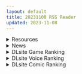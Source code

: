 ```yaml
---
layout: default
title: 20231108 RSS Reader
updated: 2023-11-08
---
```


<details class='content-parent'>
<summary>
Resources
</summary>
<details class='content-child'>
<summary>
<span class='rss-title'> [测试版][暂无RJ号][Elzee]TUNNEL ESCAPE-试玩版0.19.2a </span> <a class='rss-link' href='https://gmgard.com/gm124049' target='_blank'>&nbsp;</a>
<div class='rss-published'> 🕛 20231107 13:48:30</div>
</summary>
<img src="https://iili.io/JB2Ep4e.gif" /><br /><p>正如其名，是一款美少女隧道探索顺便打僵尸的游戏</p>
</details>
<details class='content-child'>
<summary>
<span class='rss-title'> 恋活mastapov 部分场景卡 </span> <a class='rss-link' href='https://gmgard.com/gm124044' target='_blank'>&nbsp;</a>
<div class='rss-published'> 🕛 20231107 13:12:17</div>
</summary>
<img src="https://static.gmgard.us/Images/upload/10450071626422223.jpg" /><br /><p>7天</p>
</details>
<details class='content-child'>
<summary>
<span class='rss-title'> [RJ01108281][凍えるレタス]乳欲の館 </span> <a class='rss-link' href='https://gmgard.com/gm124048' target='_blank'>&nbsp;</a>
<div class='rss-published'> 🕛 20231107 13:10:43</div>
</summary>
<img src="https://static.gmgard.us/Images/upload/15316072104284276.jpg" /><br /><p>横版解密微恐怖游戏。</p>
</details>
<details class='content-child'>
<summary>
<span class='rss-title'> [RJ01109498][タコ壺]つくよヴィレッジ </span> <a class='rss-link' href='https://gmgard.com/gm124046' target='_blank'>&nbsp;</a>
<div class='rss-published'> 🕛 20231107 13:10:34</div>
</summary>
<img src="https://static.gmgard.us/Images/upload/10125071926033316.jpg" /><br /><p>你将扮演一位名为「失意者」的神秘角色,在自由的村庄探索中邂逅性格各异的同伴们,和她们一起游戏,找回失去的记忆&mdash;&mdash;同时,逐步发掘「筑世村」的真相</p>
</details>
<details class='content-child'>
<summary>
<span class='rss-title'> [无修正][未知字幕组][blue eyes] ~もみじ~「ワタシ･･･人形じゃありません･･･」1-4 </span> <a class='rss-link' href='https://gmgard.com/gm124047' target='_blank'>&nbsp;</a>
<div class='rss-published'> 🕛 20231107 12:04:42</div>
</summary>
<img src="https://iili.io/JBHYyP4.gif" /><br /><p>有钱人家的大少爷调教女仆们</p>
</details>
<details class='content-child'>
<summary>
<span class='rss-title'> [RJ01054351][ぽんこつめーかー]METAL BREAKER </span> <a class='rss-link' href='https://gmgard.com/gm124043' target='_blank'>&nbsp;</a>
<div class='rss-published'> 🕛 20231107 06:06:33</div>
</summary>
<img src="https://static.gmgard.us/Images/upload/1374071337526725.jpg" /><br /><p>23年10月新作，里版合金弹头</p>
</details>
<details class='content-child'>
<summary>
<span class='rss-title'> [自购][RJ01093808][男爵領]ドラゴンワームリング!(ver 1.109) </span> <a class='rss-link' href='https://gmgard.com/gm124042' target='_blank'>&nbsp;</a>
<div class='rss-published'> 🕛 20231107 06:06:28</div>
</summary>
<img src="https://static.gmgard.us/Images/upload/90252071030559101.jpg" /><br /><p>今天才发现我滴偶像男爵领早在一个半月前就发售了新作，我冲了，我好了</p>
</details>

</details>
<details class='content-parent'>
<summary>
News
</summary>

</details>
<details class='content-parent'>
<summary>
DLsite Game Ranking
</summary>
<details class='content-child'>
<summary>
<span class='rss-title'> トレジャーハンターリカ~ドスケベなくすぐり村~ [Twilight工房] </span> <a class='rss-link' href='https://www.dlsite.com/maniax/work/=/product_id/RJ01117005.html' target='_blank'>&nbsp;</a>
<div class='rss-published'> 🕛 20231108 13:09:44</div>
</summary>
<img src ="http://img.dlsite.jp/modpub/images2/work/doujin/RJ01118000/RJ01117005_img_main.jpg"/><br/>邪神から支配されている、邪悪な村。それを挑戦するのは、とある新人の冒険者チームと、トレジャーハンターの少女ーーリカ。
</details>
<details class='content-child'>
<summary>
<span class='rss-title'> 護身術道場 秘密のNTRレッスン [WAKUWAKU] </span> <a class='rss-link' href='https://www.dlsite.com/maniax/work/=/product_id/RJ01053661.html' target='_blank'>&nbsp;</a>
<div class='rss-published'> 🕛 20231108 13:09:44</div>
</summary>
<img src ="http://img.dlsite.jp/modpub/images2/work/doujin/RJ01054000/RJ01053661_img_main.jpg"/><br/>これはシミュレーション系のエロゲーで、ユーモアな要素が盛り込まれています。
</details>
<details class='content-child'>
<summary>
<span class='rss-title'> 運命のメスガキ:夏編～●学生の妹とそのメスガキ仲間に財布扱いされたから、チンコで躾けてやった! [家猫コンパス] </span> <a class='rss-link' href='https://www.dlsite.com/maniax/work/=/product_id/RJ01116244.html' target='_blank'>&nbsp;</a>
<div class='rss-published'> 🕛 20231108 13:09:44</div>
</summary>
<img src ="http://img.dlsite.jp/modpub/images2/work/doujin/RJ01117000/RJ01116244_img_main.jpg"/><br/>●学生の妹とそのメスガキ仲間に財布扱いされたから、チンコで躾けてやった!
</details>
<details class='content-child'>
<summary>
<span class='rss-title'> ハチナ怪異譚 [八角家] </span> <a class='rss-link' href='https://www.dlsite.com/maniax/work/=/product_id/RJ431925.html' target='_blank'>&nbsp;</a>
<div class='rss-published'> 🕛 20231108 13:09:44</div>
</summary>
<img src ="http://img.dlsite.jp/modpub/images2/work/doujin/RJ432000/RJ431925_img_main.jpg"/><br/>ぴっちりインナー和装少女が催眠・拘束・状態異常まみれになりながら戦う濃厚Hアクション
</details>
<details class='content-child'>
<summary>
<span class='rss-title'> 護身術道場 秘密のNTRレッスン -葵編- [WAKUWAKU] </span> <a class='rss-link' href='https://www.dlsite.com/maniax/work/=/product_id/RJ01083821.html' target='_blank'>&nbsp;</a>
<div class='rss-published'> 🕛 20231108 13:09:44</div>
</summary>
<img src ="http://img.dlsite.jp/modpub/images2/work/doujin/RJ01084000/RJ01083821_img_main.jpg"/><br/>護身術道場 秘密のNTRレッスンのDLCをプレイする為には、別途ゲーム本体が必要です。山神の娘である葵ちゃんと主人公のストーリーを描いています。
</details>

</details>
<details class='content-parent'>
<summary>
DLsite Voice Ranking
</summary>
<details class='content-child'>
<summary>
<span class='rss-title'> チンカス掃除までしてくれる世話焼きな妹JKとの生活 [スイカ熟成保証委員会] </span> <a class='rss-link' href='https://www.dlsite.com/maniax/work/=/product_id/RJ01086281.html' target='_blank'>&nbsp;</a>
<div class='rss-published'> 🕛 20231108 13:09:47</div>
</summary>
<img src ="http://img.dlsite.jp/modpub/images2/work/doujin/RJ01087000/RJ01086281_img_main.jpg"/><br/>ある日、リビングでうたた寝をしていたあなたは、下腹部の妙な快感で目を覚ます。 美奈穂があなたのペニスを咥え、舌と唇で丹念にチンカス掃除をしていた──
</details>
<details class='content-child'>
<summary>
<span class='rss-title'> JK精灵的异世界孕活 ～高个子丰满黑暗精灵的全力甜蜜榨精～ [青春×フェティシズム] </span> <a class='rss-link' href='https://www.dlsite.com/maniax/work/=/product_id/RJ01099196.html' target='_blank'>&nbsp;</a>
<div class='rss-published'> 🕛 20231108 13:09:47</div>
</summary>
<img src ="http://img.dlsite.jp/modpub/images2/work/doujin/RJ01100000/RJ01099196_img_main.jpg"/><br/>「甜蜜逆强〇」×「无知丰满黑暗精灵」×「异文化青春交流」你喜欢黑暗精灵吗? 这个黑暗精灵,无论哪里都十分丰满♪她将用压倒性的身体从你身上榨取精液♪ 被巨大的黑暗精灵的身体包裹,被逐渐地榨干精液的快感…你想尝试一下吗?
</details>
<details class='content-child'>
<summary>
<span class='rss-title'> 気になるあの子を、常識改変で肉奴隷に堕とす [スイカ熟成保証委員会] </span> <a class='rss-link' href='https://www.dlsite.com/maniax/work/=/product_id/RJ438225.html' target='_blank'>&nbsp;</a>
<div class='rss-published'> 🕛 20231108 13:09:47</div>
</summary>
<img src ="http://img.dlsite.jp/modpub/images2/work/doujin/RJ439000/RJ438225_img_main.jpg"/><br/>無表情クールな美少女JKを、常識改変で肉奴隷に堕とします
</details>
<details class='content-child'>
<summary>
<span class='rss-title'> 坊ちゃまに寝取られ堕ちる人妻メイド [スイカ熟成保証委員会] </span> <a class='rss-link' href='https://www.dlsite.com/maniax/work/=/product_id/RJ378488.html' target='_blank'>&nbsp;</a>
<div class='rss-published'> 🕛 20231108 13:09:47</div>
</summary>
<img src ="http://img.dlsite.jp/modpub/images2/work/doujin/RJ379000/RJ378488_img_main.jpg"/><br/>無知を装い坊ちゃまが夫を想う一途な人妻メイドを、騙して、ハメて、薬漬けで調教する.
</details>
<details class='content-child'>
<summary>
<span class='rss-title'> 【低音えっち】男勝りでズボラな褐色エルフ♀とイチャらぶ交尾しまくる日常。 [桃色みんと] </span> <a class='rss-link' href='https://www.dlsite.com/maniax/work/=/product_id/RJ01065724.html' target='_blank'>&nbsp;</a>
<div class='rss-published'> 🕛 20231108 13:09:47</div>
</summary>
<img src ="http://img.dlsite.jp/modpub/images2/work/doujin/RJ01066000/RJ01065724_img_main.jpg"/><br/>【ちょっと俺を好き過ぎる褐色エルフとの同棲性活】ある日の残業帰り、褐色エルフがそこに文字通り”落ちて”いた。「いいよ…?俺とまんこしたいんだろ?」暗く冷たい部屋に宿る温もり。下品でズボラな褐色エルフ♀との同居生活が、いま始まる…。
</details>

</details>
<details class='content-parent'>
<summary>
DLsite Comic Ranking
</summary>
<details class='content-child'>
<summary>
<span class='rss-title'> 家が湿気過ぎて生えてきた幻覚誘発するキノコを誤食して発情したあとのあれやこれ [捕食少女] </span> <a class='rss-link' href='https://www.dlsite.com/maniax/work/=/product_id/RJ01114389.html' target='_blank'>&nbsp;</a>
<div class='rss-published'> 🕛 20231108 13:09:51</div>
</summary>
<img src ="http://img.dlsite.jp/modpub/images2/work/doujin/RJ01115000/RJ01114389_img_main.jpg"/><br/>これはごく普通すぎて普通でしかない一人の女子大学生の日常ストーリーです。 家の中が湿気てキノコが生えることになり、好奇心からそのキノコを誤って摂取した結果、幻覚を体験します。本文は52ページ。特典のおまけ2枚付きです。
</details>
<details class='content-child'>
<summary>
<span class='rss-title'> 女装少年ヒーローのきみが邪悪な組織でTSして淫らな女幹部に堕ちるまんがートランスダークエグゼクティブー [やせうまロール] </span> <a class='rss-link' href='https://www.dlsite.com/maniax/work/=/product_id/RJ01107266.html' target='_blank'>&nbsp;</a>
<div class='rss-published'> 🕛 20231108 13:09:51</div>
</summary>
<img src ="http://img.dlsite.jp/modpub/images2/work/doujin/RJ01108000/RJ01107266_img_main.jpg"/><br/>ピッチリスゥツの女装少年ヒーローが心の闇をくすぐられTS!むっちりギチギチ緊縛スゥツの巨乳女幹部に堕ちる!淫紋やニプルファックも!前作見てなくても大丈夫!裸なし全編テカテカツヤツヤラバースーツ!
</details>
<details class='content-child'>
<summary>
<span class='rss-title'> 先生!お時間ちょっとじゃ足りませんっ [ぞんびと愉快な仲間たち] </span> <a class='rss-link' href='https://www.dlsite.com/maniax/work/=/product_id/RJ01086912.html' target='_blank'>&nbsp;</a>
<div class='rss-published'> 🕛 20231108 13:09:51</div>
</summary>
<img src ="http://img.dlsite.jp/modpub/images2/work/doujin/RJ01087000/RJ01086912_img_main.jpg"/><br/>夏コミ新刊のユウカ本です!よろしくお願いします～!
</details>
<details class='content-child'>
<summary>
<span class='rss-title'> 夏のヤリなおし4 [水蓮の宿] </span> <a class='rss-link' href='https://www.dlsite.com/maniax/work/=/product_id/RJ01073324.html' target='_blank'>&nbsp;</a>
<div class='rss-published'> 🕛 20231108 13:09:51</div>
</summary>
<img src ="http://img.dlsite.jp/modpub/images2/work/doujin/RJ01074000/RJ01073324_img_main.jpg"/><br/>夏×田舎×隣家の美人母×汗だくセックス  誰もが一度は夢想し求めたであろう 最高の‘夏’をサークル‘水蓮の宿’が描き出す  幼馴染の母(元教師)xかつての教え子
</details>
<details class='content-child'>
<summary>
<span class='rss-title'> ヒル○ャールの肉床～波沫の章～ [可老家] </span> <a class='rss-link' href='https://www.dlsite.com/maniax/work/=/product_id/RJ01100852.html' target='_blank'>&nbsp;</a>
<div class='rss-published'> 🕛 20231108 13:09:51</div>
</summary>
<img src ="http://img.dlsite.jp/modpub/images2/work/doujin/RJ01101000/RJ01100852_img_main.jpg"/><br/>敗北したヒロインが魔物に捕まり、日々輪姦され、やがて孕み袋肉奴隷に堕ちる話。
</details>

</details>
